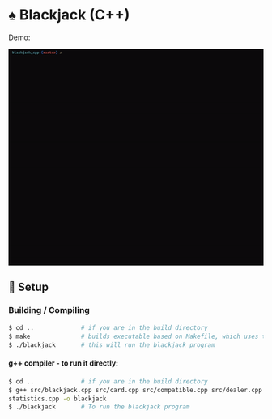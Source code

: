 # ♠️ Blackjack (C++)
Demo:

<img alt="Blackjack Demo" style="display: block; margin-left: auto; margin-right: auto; width: fit-content;" src="data/demo.gif" />


## 🔧 Setup


### Building / Compiling

```sh
$ cd ..             # if you are in the build directory
$ make              # builds executable based on Makefile, which uses the g++ compiler
$ ./blackjack       # this will run the blackjack program
```

#### g++ compiler - to run it directly:
```sh
$ cd ..             # if you are in the build directory
$ g++ src/blackjack.cpp src/card.cpp src/compatible.cpp src/dealer.cpp src/deck.cpp src/game.cpp src/human.cpp src/player.cpp src/print.cpp src/statistics.cpp -std=c++17 -o blackjack
statistics.cpp -o blackjack
$ ./blackjack       # To run the blackjack program
```

